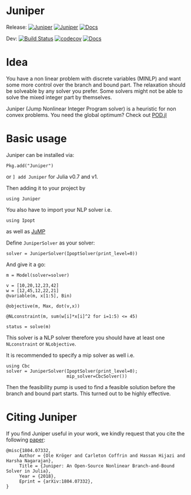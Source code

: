 # Juniper

Release: [![Juniper](http://pkg.julialang.org/badges/Juniper_0.5.svg)](http://pkg.julialang.org/detail/Juniper) [![Juniper](http://pkg.julialang.org/badges/Juniper_0.6.svg)](http://pkg.julialang.org/detail/Juniper) [![Docs](https://img.shields.io/badge/docs-stable-blue.svg)](https://lanl-ansi.github.io/Juniper.jl/stable)

Dev: [![Build Status](https://travis-ci.org/lanl-ansi/Juniper.jl.svg?branch=master)](https://travis-ci.org/lanl-ansi/Juniper.jl) [![codecov](https://codecov.io/gh/lanl-ansi/Juniper.jl/branch/master/graph/badge.svg)](https://codecov.io/gh/lanl-ansi/Juniper.jl)
[![Docs](https://img.shields.io/badge/docs-latest-blue.svg)](https://lanl-ansi.github.io/Juniper.jl/latest)

# Idea

You have a non linear problem with discrete variables (MINLP) and want some more control over the branch and bound part.
The relaxation should be solveable by any solver you prefer. Some solvers might not be able to solve the mixed integer part by themselves.

Juniper (Jump Nonlinear Integer Program solver) is a heuristic for non convex problems.
You need the global optimum? Check out [POD.jl](http://github.com/lanl-ansi/POD.jl)

# Basic usage

Juniper can be installed via:

`Pkg.add("Juniper")` 

or `] add Juniper` for Julia v0.7 and v1.

Then adding it to your project by

`using Juniper`

You also have to import your NLP solver i.e.

`using Ipopt`

as well as [JuMP](http://www.juliaopt.org/JuMP.jl)

Define `JuniperSolver` as your solver:

```
solver = JuniperSolver(IpoptSolver(print_level=0))
```

And give it a go:

```
m = Model(solver=solver)

v = [10,20,12,23,42]
w = [12,45,12,22,21]
@variable(m, x[1:5], Bin)

@objective(m, Max, dot(v,x))

@NLconstraint(m, sum(w[i]*x[i]^2 for i=1:5) <= 45)   

status = solve(m)
```

This solver is a NLP solver therefore you should have at least one `NLconstraint` or `NLobjective`.

It is recommended to specify a mip solver as well i.e.

```
using Cbc
solver = JuniperSolver(IpoptSolver(print_level=0);   
                       mip_solver=CbcSolver())
```

Then the feasibility pump is used to find a feasible solution before the branch and bound part starts. This turned out to be highly effective.

# Citing Juniper

If you find Juniper useful in your work, we kindly request that you cite the following [paper](https://arxiv.org/abs/1804.07332):

```
@misc{1804.07332,
     Author = {Ole Kröger and Carleton Coffrin and Hassan Hijazi and Harsha Nagarajan},
     Title = {Juniper: An Open-Source Nonlinear Branch-and-Bound Solver in Julia},
     Year = {2018},
     Eprint = {arXiv:1804.07332},
}
```
